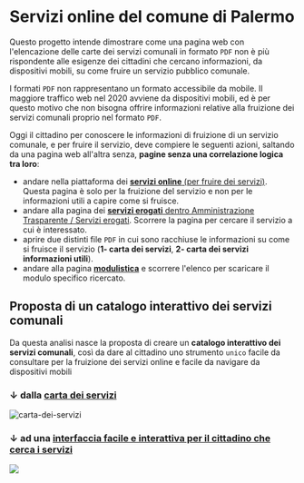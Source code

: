 # Servizi online del comune di Palermo

Questo progetto intende dimostrare come una pagina web con l'elencazione delle carte dei servizi comunali in formato `PDF` non è più rispondente alle esigenze dei cittadini che cercano informazioni, da dispositivi mobili, su come fruire un servizio pubblico comunale. 

I formati `PDF` non rappresentano un formato accessibile da mobile. Il maggiore traffico web nel 2020 avviene da dispositivi mobili, ed è per questo motivo che non bisogna offrire informazioni relative alla fruizione dei servizi comunali proprio nel formato `PDF`. 

Oggi il cittadino per conoscere le informazioni di fruizione di un servizio comunale, e per fruire il servizio, deve compiere le seguenti azioni, saltando da una pagina web all'altra senza, **pagine senza una correlazione logica tra loro**:

- andare nella piattaforma dei [**servizi online** (per fruire dei servizi)](https://servizionline.comune.palermo.it/portcitt/jsp/home.do?sportello=portcitt). Questa pagina è solo per la fruizione del servizio e non per le informazioni utili a capire come si fruisce. 
- andare alla pagina dei [**servizi erogati** dentro Amministrazione Trasparente / Servizi erogati](https://www.comune.palermo.it/amministrazione_trasparente.php?sel=16&asel=72). Scorrere la pagina per cercare il servizio a cui è interessato. 
- aprire due distinti file `PDF` in cui sono racchiuse le informazioni su come si fruisce il servizio (**1- carta dei servizi**, **2- carta dei servizi informazioni utili**).
- andare alla pagina [**modulistica**](https://www.comune.palermo.it/modulistica.php) e scorrere l'elenco per scaricare il modulo specifico ricercato.


## Proposta di un catalogo interattivo dei servizi comunali

Da questa analisi nasce la proposta di creare un **catalogo interattivo dei servizi comunali**, così da dare al cittadino uno strumento `unico` facile da consultare per la fruizione dei servizi online e facile da navigare da dispositivi mobili


### ↓ dalla [**carta dei servizi**](https://www.comune.palermo.it/amministrazione_trasparente.php?sel=16&asel=72) 

![carta-dei-servizi](https://raw.githubusercontent.com/cirospat/servizi-comunepalermo/gh-pages/img/amministrazione-trasparente.png)

### ↓ ad una [**interfaccia facile e interattiva per il cittadino che cerca i servizi**](https://cirospat.github.io/servizi-comunepalermo)

![](https://raw.githubusercontent.com/cirospat/servizi-comunepalermo/gh-pages/img/interfaccia-servizi-comunali.png)
